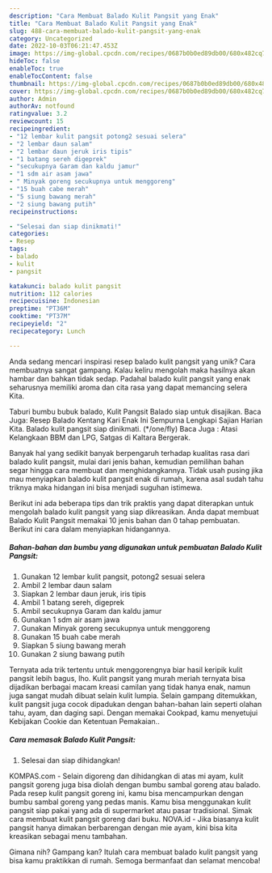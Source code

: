 ```yaml
---
description: "Cara Membuat Balado Kulit Pangsit yang Enak"
title: "Cara Membuat Balado Kulit Pangsit yang Enak"
slug: 488-cara-membuat-balado-kulit-pangsit-yang-enak
category: Uncategorized
date: 2022-10-03T06:21:47.453Z
image: https://img-global.cpcdn.com/recipes/0687b0b0ed89db00/680x482cq70/balado-kulit-pangsit-foto-resep-utama.jpg
hideToc: false
enableToc: true
enableTocContent: false
thumbnail: https://img-global.cpcdn.com/recipes/0687b0b0ed89db00/680x482cq70/balado-kulit-pangsit-foto-resep-utama.jpg
cover: https://img-global.cpcdn.com/recipes/0687b0b0ed89db00/680x482cq70/balado-kulit-pangsit-foto-resep-utama.jpg
author: Admin
authorAv: notfound
ratingvalue: 3.2
reviewcount: 15
recipeingredient:
- "12 lembar kulit pangsit potong2 sesuai selera"
- "2 lembar daun salam"
- "2 lembar daun jeruk iris tipis"
- "1 batang sereh digeprek"
- "secukupnya Garam dan kaldu jamur"
- "1 sdm air asam jawa"
- " Minyak goreng secukupnya untuk menggoreng"
- "15 buah cabe merah"
- "5 siung bawang merah"
- "2 siung bawang putih"
recipeinstructions:

- "Selesai dan siap dinikmati!"
categories:
- Resep
tags:
- balado
- kulit
- pangsit

katakunci: balado kulit pangsit 
nutrition: 112 calories
recipecuisine: Indonesian
preptime: "PT36M"
cooktime: "PT37M"
recipeyield: "2"
recipecategory: Lunch

---
```





Anda sedang mencari inspirasi resep balado kulit pangsit yang unik? Cara membuatnya sangat gampang. Kalau keliru mengolah maka hasilnya akan hambar dan bahkan tidak sedap. Padahal balado kulit pangsit yang enak seharusnya memiliki aroma dan cita rasa yang dapat memancing selera Kita.





Taburi bumbu bubuk balado, Kulit Pangsit Balado siap untuk disajikan. Baca Juga: Resep Balado Kentang Kari Enak Ini Sempurna Lengkapi Sajian Harian Kita. Balado kulit pangsit siap dinikmati. (*/one/fly) Baca Juga : Atasi Kelangkaan BBM dan LPG, Satgas di Kaltara Bergerak.

Banyak hal yang sedikit banyak berpengaruh terhadap kualitas rasa dari balado kulit pangsit, mulai dari jenis bahan, kemudian pemilihan bahan segar hingga cara membuat dan menghidangkannya. Tidak usah pusing jika mau menyiapkan balado kulit pangsit enak di rumah, karena asal sudah tahu triknya maka hidangan ini bisa menjadi suguhan istimewa.






Berikut ini ada beberapa tips dan trik praktis yang dapat diterapkan untuk mengolah balado kulit pangsit yang siap dikreasikan. Anda dapat membuat Balado Kulit Pangsit memakai 10 jenis bahan dan 0 tahap pembuatan. Berikut ini cara dalam menyiapkan hidangannya.

<!--inarticleads1-->

##### Bahan-bahan dan bumbu yang digunakan untuk pembuatan Balado Kulit Pangsit:

1. Gunakan 12 lembar kulit pangsit, potong2 sesuai selera
1. Ambil 2 lembar daun salam
1. Siapkan 2 lembar daun jeruk, iris tipis
1. Ambil 1 batang sereh, digeprek
1. Ambil secukupnya Garam dan kaldu jamur
1. Gunakan 1 sdm air asam jawa
1. Gunakan  Minyak goreng secukupnya untuk menggoreng
1. Gunakan 15 buah cabe merah
1. Siapkan 5 siung bawang merah
1. Gunakan 2 siung bawang putih


Ternyata ada trik tertentu untuk menggorengnya biar hasil keripik kulit pangsit lebih bagus, lho. Kulit pangsit yang murah meriah ternyata bisa dijadikan berbagai macam kreasi camilan yang tidak hanya enak, namun juga sangat mudah dibuat selain kulit lumpia. Selain gampang ditemukkan, kulit pangsit juga cocok dipadukan dengan bahan-bahan lain seperti olahan tahu, ayam, dan daging sapi. Dengan memakai Cookpad, kamu menyetujui Kebijakan Cookie dan Ketentuan Pemakaian.. 

<!--inarticleads2-->

##### Cara memasak Balado Kulit Pangsit:


1. Selesai dan siap dihidangkan!

KOMPAS.com - Selain digoreng dan dihidangkan di atas mi ayam, kulit pangsit goreng juga bisa diolah dengan bumbu sambal goreng atau balado. Pada resep kulit pangsit goreng ini, kamu bisa mencampurkan dengan bumbu sambal goreng yang pedas manis. Kamu bisa menggunakan kulit pangsit siap pakai yang ada di supermarket atau pasar tradisional. Simak cara membuat kulit pangsit goreng dari buku. NOVA.id - Jika biasanya kulit pangsit hanya dimakan berbarengan dengan mie ayam, kini bisa kita kreasikan sebagai menu tambahan. 

Gimana nih? Gampang kan? Itulah cara membuat balado kulit pangsit yang bisa kamu praktikkan di rumah. Semoga bermanfaat dan selamat mencoba!
